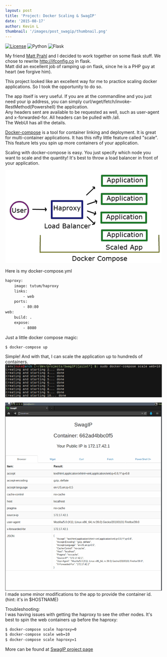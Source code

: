 ```yaml
---
layout: post
title: 'Project: Docker Scaling & SwagIP'
date: '2015-08-17'
author: Kevin L
thumbnail: '/images/post_swagip/thumbnail.png'
---
```

[![License](http://img.shields.io/:license-mit-blue.svg)](http://swagip.mit-license.org)
![Python](https://img.shields.io/badge/python-2.7-blue.svg)
![Flask](http://flask.pocoo.org/static/badges/made-with-flask-s.png)

My friend [Matt Prahl](https://www.linkedin.com/in/matthewprahl) and I decided to work together on some flask stuff. We chose to rewrite http://ifconfig.co in flask.  
Matt did an excellent job of ramping up on flask, since he is a PHP guy at heart (we forgive him).  

This project looked like an excellent way for me to practice scaling docker applications. So I took the opportunity to do so.

The app itself is very useful. If you are at the commandline and you just need your ip address, you can simply curl/wget/fetch/invoke-RestMethod(Powershell) the application.   
Any headers sent are available to be requested as well, such as user-agent and x-forwarded-for. All headers can be pulled with /all.   
The WebUI has all the details.


[Docker-compose](https://docs.docker.com/compose/) is a tool for container linking and deployment. It is great for multi-container applications. It has this nifty little feature called "scale". This feature lets you spin up more containers of your application. 

Scaling with docker-compose is easy. You just specify which node you want to scale and the quantity!
It's best to throw a load balancer in front of your application.  

![docker-compose](/images/post_swagip/docker-compose.png)  

Here is my docker-compose.yml  

``` bash
haproxy:
    image: tutum/haproxy
    links:
        - web
    ports:
        - 80:80
web:
    build: .
    expose:
        - 8080
```

Just a little docker compose magic:
```
$ docker-compose up
```

Simple! And with that, I can scale the application up to hundreds of containers.  
![scale](/images/post_swagip/scale.png)  


![loadbalance](/images/post_swagip/loadbalance.gif)  
I made some minor modifications to the app to provide the container id.  
(hint: it's in $HOSTNAME)

Troubleshooting:  
I was having issues with getting the haproxy to see the other nodes. It's best to spin the web containers up before the haproxy:

``` bash
$ docker-compose scale haproxy=0
$ docker-compose scale web=10
$ docker-compose scale haproxy=1 
```

More can be found at [SwagIP project page](https://github.com/thatarchguy/swagip)
